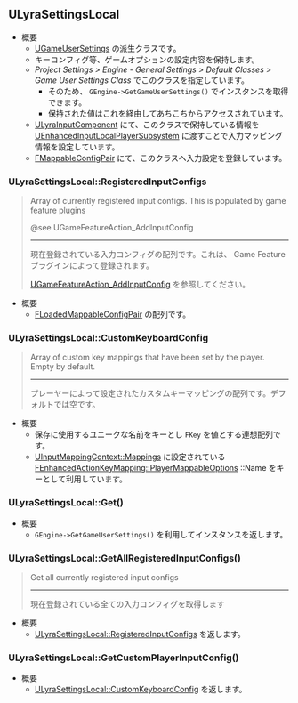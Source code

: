 ## ULyraSettingsLocal

* 概要
	* [UGameUserSettings] の派生クラスです。
	* キーコンフィグ等、ゲームオプションの設定内容を保持します。
	* *Project Settings > Engine - General Settings > Default Classes > Game User Settings Class* でこのクラスを指定しています。
		* そのため、  `GEngine->GetGameUserSettings()` でインスタンスを取得できます。
		* 保持された値はこれを経由してあちこちからアクセスされています。
	* [ULyraInputComponent] にて、このクラスで保持している情報を [UEnhancedInputLocalPlayerSubsystem] に渡すことで入力マッピング情報を設定しています。
	* [FMappableConfigPair] にて、このクラスへ入力設定を登録しています。


### ULyraSettingsLocal::RegisteredInputConfigs

> Array of currently registered input configs. This is populated by game feature plugins
> 
> @see UGameFeatureAction_AddInputConfig
> 
> ----
> 現在登録されている入力コンフィグの配列です。これは、 Game Feature プラグインによって登録されます。
> 
> [UGameFeatureAction_AddInputConfig] を参照してください。

* 概要
	* [FLoadedMappableConfigPair] の配列です。

### ULyraSettingsLocal::CustomKeyboardConfig

> Array of custom key mappings that have been set by the player. Empty by default.  
> 
> ----
> プレーヤーによって設定されたカスタムキーマッピングの配列です。デフォルトでは空です。  

* 概要
	* 保存に使用するユニークな名前をキーとし `FKey` を値とする連想配列です。
	* [UInputMappingContext::Mappings] に設定されている [FEnhancedActionKeyMapping::PlayerMappableOptions] ::Name をキーとして利用しています。	

### ULyraSettingsLocal::Get()

* 概要
	* `GEngine->GetGameUserSettings()` を利用してインスタンスを返します。

### ULyraSettingsLocal::GetAllRegisteredInputConfigs()

> Get all currently registered input configs
> 
> ----
> 現在登録されている全ての入力コンフィグを取得します

* 概要
	* [ULyraSettingsLocal::RegisteredInputConfigs] を返します。

### ULyraSettingsLocal::GetCustomPlayerInputConfig()

* 概要
	* [ULyraSettingsLocal::CustomKeyboardConfig] を返します。



<!--- ページ内のリンク --->

<!--- 自前の画像へのリンク --->

<!--- generated --->
[ULyraSettingsLocal::RegisteredInputConfigs]: ../../Lyra/Etc/ULyraSettingsLocal.md#ulyrasettingslocalregisteredinputconfigs
[ULyraSettingsLocal::CustomKeyboardConfig]: ../../Lyra/Etc/ULyraSettingsLocal.md#ulyrasettingslocalcustomkeyboardconfig
[FMappableConfigPair]: ../../Lyra/GameFeature/FMappableConfigPair.md#fmappableconfigpair
[UGameFeatureAction_AddInputConfig]: ../../Lyra/GameFeature/UGameFeatureAction_AddInputConfig.md#ugamefeatureaction_addinputconfig
[FLoadedMappableConfigPair]: ../../Lyra/Input/FLoadedMappableConfigPair.md#floadedmappableconfigpair
[ULyraInputComponent]: ../../Lyra/Input/ULyraInputComponent.md#ulyrainputcomponent
[UGameUserSettings]: ../../UE/GameFramework/UGameUserSettings.md#ugameusersettings
[FEnhancedActionKeyMapping::PlayerMappableOptions]: ../../UE/Input/FEnhancedActionKeyMapping.md#fenhancedactionkeymappingplayermappableoptions
[UEnhancedInputLocalPlayerSubsystem]: ../../UE/Input/UEnhancedInputLocalPlayerSubsystem.md#uenhancedinputlocalplayersubsystem
[UInputMappingContext::Mappings]: ../../UE/Input/UInputMappingContext.md#uinputmappingcontextmappings
